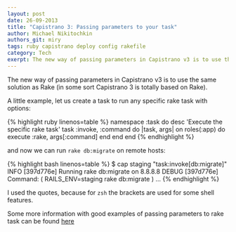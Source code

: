 ```yaml
---
layout: post
date: 26-09-2013
title: "Capistrano 3: Passing parameters to your task"
author: Michael Nikitochkin
authors_git: miry
tags: ruby capistrano deploy config rakefile
category: Tech
exerpt: The new way of passing parameters in Capistrano v3 is to use the same solution as Rake (in some sort Capistrano 3 is totally based on Rake).
---
```


The new way of passing parameters in Capistrano v3 is to use the same solution as Rake (in some sort Capistrano 3 is  totally based on Rake).

A little example, let us create a task to run any specific rake task with options:

{% highlight ruby linenos=table %}
namespace :task do
  desc 'Execute the specific rake task'
  task :invoke, :command do |task, args|
    on roles(:app) do
      execute :rake, args[:command]
    end
  end
end
{% endhighlight %}

and now we can run `rake db:migrate` on remote hosts:

{% highlight bash linenos=table %}
$ cap staging "task:invoke[db:migrate]"
INFO [397d776e] Running rake db:migrate on 8.8.8.8
DEBUG [397d776e] Command: ( RAILS_ENV=staging rake db:migrate )
...
{% endhighlight %}

I used the quotes, because for `zsh` the brackets are used for some shell features.

Some more information with good examples of passing parameters to rake task can be found [here](http://viget.com/extend/protip-passing-parameters-to-your-rake-tasks)
